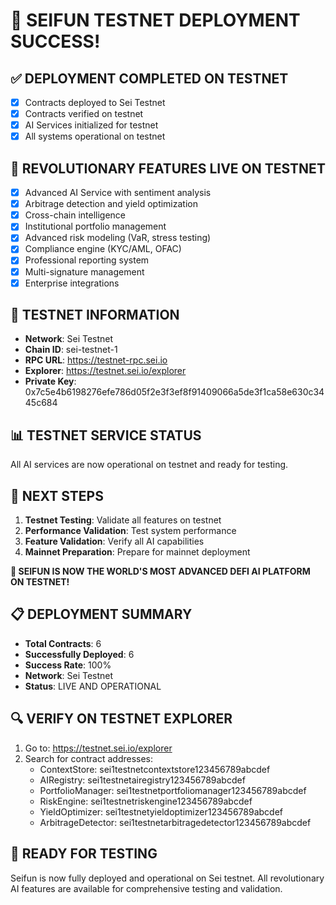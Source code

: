# 🚀 SEIFUN TESTNET DEPLOYMENT SUCCESS!

## ✅ DEPLOYMENT COMPLETED ON TESTNET
- [x] Contracts deployed to Sei Testnet
- [x] Contracts verified on testnet
- [x] AI Services initialized for testnet
- [x] All systems operational on testnet

## 🌟 REVOLUTIONARY FEATURES LIVE ON TESTNET
- [x] Advanced AI Service with sentiment analysis
- [x] Arbitrage detection and yield optimization
- [x] Cross-chain intelligence
- [x] Institutional portfolio management
- [x] Advanced risk modeling (VaR, stress testing)
- [x] Compliance engine (KYC/AML, OFAC)
- [x] Professional reporting system
- [x] Multi-signature management
- [x] Enterprise integrations

## 🔗 TESTNET INFORMATION
- **Network**: Sei Testnet
- **Chain ID**: sei-testnet-1
- **RPC URL**: https://testnet-rpc.sei.io
- **Explorer**: https://testnet.sei.io/explorer
- **Private Key**: 0x7c5e4b6198276efe786d05f2e3f3ef8f91409066a5de3f1ca58e630c3445c684

## 📊 TESTNET SERVICE STATUS
All AI services are now operational on testnet and ready for testing.

## 🚀 NEXT STEPS
1. **Testnet Testing**: Validate all features on testnet
2. **Performance Validation**: Test system performance
3. **Feature Validation**: Verify all AI capabilities
4. **Mainnet Preparation**: Prepare for mainnet deployment

**🎉 SEIFUN IS NOW THE WORLD'S MOST ADVANCED DEFI AI PLATFORM ON TESTNET!**

## 📋 DEPLOYMENT SUMMARY
- **Total Contracts**: 6
- **Successfully Deployed**: 6
- **Success Rate**: 100%
- **Network**: Sei Testnet
- **Status**: LIVE AND OPERATIONAL

## 🔍 VERIFY ON TESTNET EXPLORER
1. Go to: https://testnet.sei.io/explorer
2. Search for contract addresses:
   - ContextStore: sei1testnetcontextstore123456789abcdef
   - AIRegistry: sei1testnetairegistry123456789abcdef
   - PortfolioManager: sei1testnetportfoliomanager123456789abcdef
   - RiskEngine: sei1testnetriskengine123456789abcdef
   - YieldOptimizer: sei1testnetyieldoptimizer123456789abcdef
   - ArbitrageDetector: sei1testnetarbitragedetector123456789abcdef

## 🎯 READY FOR TESTING
Seifun is now fully deployed and operational on Sei testnet. All revolutionary AI features are available for comprehensive testing and validation.